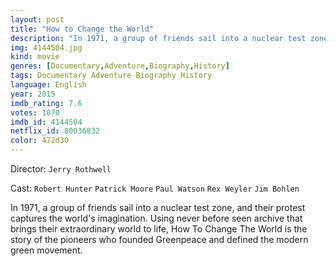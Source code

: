 ```yaml
---
layout: post
title: "How to Change the World"
description: "In 1971, a group of friends sail into a nuclear test zone, and their protest captures the world's imagination. Using never before seen archive that brings their extraordinary world to life, How To Change The World is the story of the pioneers who founded Greenpeace and defined the modern green movement..."
img: 4144504.jpg
kind: movie
genres: [Documentary,Adventure,Biography,History]
tags: Documentary Adventure Biography History 
language: English
year: 2015
imdb_rating: 7.6
votes: 1070
imdb_id: 4144504
netflix_id: 80036832
color: 472d30
---
```

Director: `Jerry Rothwell`  

Cast: `Robert Hunter` `Patrick Moore` `Paul Watson` `Rex Weyler` `Jim Bohlen` 

In 1971, a group of friends sail into a nuclear test zone, and their protest captures the world's imagination. Using never before seen archive that brings their extraordinary world to life, How To Change The World is the story of the pioneers who founded Greenpeace and defined the modern green movement.